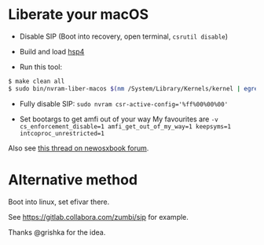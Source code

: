 # Liberate your macOS

- Disable SIP (Boot into recovery, open terminal, `csrutil disable`)

- Build and load [hsp4](https://github.com/siguza/hsp4)

- Run this tool:
```sh
$ make clean all
$ sudo bin/nvram-liber-macos $(nm /System/Library/Kernels/kernel | egrep 'mac_policy_list$' | cut -d' ' -f1)
```

- Fully disable SIP: `sudo nvram csr-active-config='%ff%00%00%00'`

- Set bootargs to get amfi out of your way
	My favourites are `-v cs_enforcement_disable=1 amfi_get_out_of_my_way=1 keepsyms=1 intcoproc_unrestricted=1`

Also see [this thread on newosxbook forum](http://www.newosxbook.com/forum/viewtopic.php?t=16798).

# Alternative method
Boot into linux, set efivar there.

See https://gitlab.collabora.com/zumbi/sip for example.

Thanks @grishka for the idea.
